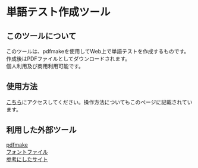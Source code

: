 # 単語テスト作成ツール
## このツールについて
このツールは、pdfmakeを使用してWeb上で単語テストを作成するものです。<br>
作成後はPDFファイルとしてダウンロードされます。<br>
個人利用及び商用利用可能です。<br>

## 使用方法
[こちら](https://ryt-frkw.github.io/Spell_Check/)にアクセスしてください。操作方法についてもこのページに記載されています。

## 利用した外部ツール
[pdfmake](https://github.com/bpampuch/pdfmake/releases)<br>
[フォントファイル](https://github.com/naoa/pdfmake/blob/master/build/vfs_fonts.js)<br>
[参考にしたサイト](https://blog.maromaro.co.jp/archives/5496)<br>
